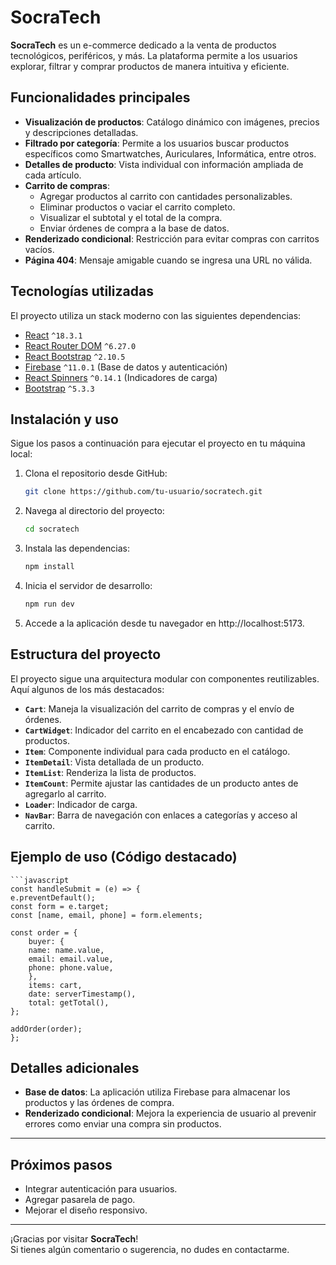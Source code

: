 # SocraTech

**SocraTech** es un e-commerce dedicado a la venta de productos tecnológicos, periféricos, y más. La plataforma permite a los usuarios explorar, filtrar y comprar productos de manera intuitiva y eficiente.

## Funcionalidades principales

- **Visualización de productos**: Catálogo dinámico con imágenes, precios y descripciones detalladas.
- **Filtrado por categoría**: Permite a los usuarios buscar productos específicos como Smartwatches, Auriculares, Informática, entre otros.
- **Detalles de producto**: Vista individual con información ampliada de cada artículo.
- **Carrito de compras**:  
  - Agregar productos al carrito con cantidades personalizables.  
  - Eliminar productos o vaciar el carrito completo.  
  - Visualizar el subtotal y el total de la compra.  
  - Enviar órdenes de compra a la base de datos.  
- **Renderizado condicional**: Restricción para evitar compras con carritos vacíos.  
- **Página 404**: Mensaje amigable cuando se ingresa una URL no válida.

## Tecnologías utilizadas

El proyecto utiliza un stack moderno con las siguientes dependencias:

- [React](https://react.dev) `^18.3.1`
- [React Router DOM](https://reactrouter.com) `^6.27.0`
- [React Bootstrap](https://react-bootstrap.github.io) `^2.10.5`
- [Firebase](https://firebase.google.com) `^11.0.1` (Base de datos y autenticación)
- [React Spinners](https://www.npmjs.com/package/react-spinners) `^0.14.1` (Indicadores de carga)
- [Bootstrap](https://getbootstrap.com) `^5.3.3`

## Instalación y uso

Sigue los pasos a continuación para ejecutar el proyecto en tu máquina local:

1. Clona el repositorio desde GitHub:
   ```bash
   git clone https://github.com/tu-usuario/socratech.git
2. Navega al directorio del proyecto:
   ```bash
   cd socratech
3. Instala las dependencias:
   ```bash
   npm install
4. Inicia el servidor de desarrollo:
   ```bash
   npm run dev
5. Accede a la aplicación desde tu navegador en http://localhost:5173.

## Estructura del proyecto

El proyecto sigue una arquitectura modular con componentes reutilizables. Aquí algunos de los más destacados:

- **`Cart`**: Maneja la visualización del carrito de compras y el envío de órdenes.
- **`CartWidget`**: Indicador del carrito en el encabezado con cantidad de productos.
- **`Item`**: Componente individual para cada producto en el catálogo.
- **`ItemDetail`**: Vista detallada de un producto.
- **`ItemList`**: Renderiza la lista de productos.
- **`ItemCount`**: Permite ajustar las cantidades de un producto antes de agregarlo al carrito.
- **`Loader`**: Indicador de carga.
- **`NavBar`**: Barra de navegación con enlaces a categorías y acceso al carrito.

## Ejemplo de uso (Código destacado)

    ```javascript
    const handleSubmit = (e) => {
    e.preventDefault();
    const form = e.target;
    const [name, email, phone] = form.elements;

    const order = {
        buyer: {
        name: name.value,
        email: email.value,
        phone: phone.value,
        },
        items: cart,
        date: serverTimestamp(),
        total: getTotal(),
    };

    addOrder(order);
    };

## Detalles adicionales

- **Base de datos**: La aplicación utiliza Firebase para almacenar los productos y las órdenes de compra.
- **Renderizado condicional**: Mejora la experiencia de usuario al prevenir errores como enviar una compra sin productos.

---

## Próximos pasos

- Integrar autenticación para usuarios.
- Agregar pasarela de pago.
- Mejorar el diseño responsivo.

---

¡Gracias por visitar **SocraTech**!  
Si tienes algún comentario o sugerencia, no dudes en contactarme.

